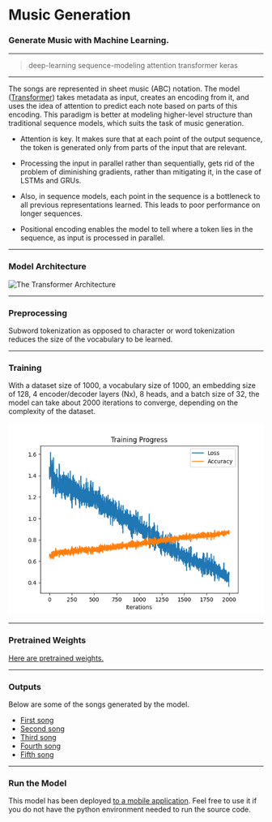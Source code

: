 # Music Generation

### Generate Music with Machine Learning.

---
> deep-learning sequence-modeling attention transformer keras

---
The songs are represented in sheet music (ABC) notation. The model ([Transformer](https://arxiv.org/abs/1706.03762)) takes metadata as input, creates an encoding from it, and uses the idea of attention to predict each note based on parts of this encoding. This paradigm is better at modeling higher-level structure than traditional sequence models, which suits the task of music generation.

- Attention is key. It makes sure that at each point of the output sequence, the token is generated only from parts of the input that are relevant.

- Processing the input in parallel rather than sequentially, gets rid of the problem of diminishing gradients, rather than mitigating it, in the case of LSTMs and GRUs. 

- Also, in sequence models, each point in the sequence is a bottleneck to all previous representations learned. This leads to poor performance on longer sequences.

- Positional encoding enables the model to tell where a token lies in the sequence, as input is processed in parallel.

---
### Model Architecture
![The Transformer Architecture](https://miro.medium.com/max/1252/1*JuGZaZcRtmrtCEPY8qfsUw.png)

---
### Preprocessing
Subword tokenization as opposed to character or word tokenization reduces the size of the vocabulary to be learned.

---
### Training
With a dataset size of 1000, a vocabulary size of 1000, an embedding size of 128, 4 encoder/decoder layers (Nx), 8 heads, and a batch size of 32, the model can take about 2000 iterations to converge, depending on the complexity of the dataset.

![Training](./plots/TrainingProgress.png)

---
### Pretrained Weights
[Here are pretrained weights.](./models/weights.h5)

---
### Outputs
Below are some of the songs generated by the model.

- [First song](./best/song1.wav)
- [Second song](./best/song2.wav)
- [Third song](./best/song3.wav)
- [Fourth song](./best/song4.wav)
- [Fifth song](./best/song5.wav)

---
### Run the Model

This model has been deployed [to a mobile application](https://play.google.com/store/apps/details?id=com.apptasticmobile.composeium). Feel free to use it if you do not have the python environment needed to run the source code.